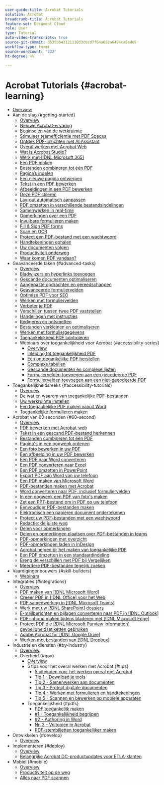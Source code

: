```yaml
---
user-guide-title: Acrobat Tutorials
solution: Acrobat
breadcrumb-title: Acrobat Tutorials
feature-set: Document Cloud
role: User
type: Tutorial
auto-video-transcripts: true
source-git-commit: d535bb4312111833c0cd7f64a62ea6494ca9ede9
workflow-type: tm+mt
source-wordcount: '522'
ht-degree: 4%

---
```



# Acrobat Tutorials {#acrobat-learning}

+ [Overview](overview.md)
+ Aan de slag {#getting-started}
   + [Overview](getting-started/getting-started-overview.md)
   + [Nieuwe Acrobat-ervaring](getting-started/new-workspace.md)
   + [Beginselen van de werkruimte](getting-started/get-to-know-the-acrobat-dc-interface.md)
   + [Stimuleer teamefficiëntie met PDF Spaces](getting-started/pdf-spaces-legal.md)
   + [Ontdek PDF-inzichten met AI Assistant](getting-started/ai-assistant.md)
   + [Overal werken met Acrobat Web](getting-started/acrobatweb.md)
   + [Wat is Acrobat Studio?](getting-started/acrobat-studio.md)
   + [ Werk met  [!DNL Microsoft 365] ](https://experienceleague.adobe.com/docs/document-cloud-learn/acrobat-learning/integrations/integrate-overview.html#microsoft)
   + [Een PDF maken](getting-started/create-pdf.md)
   + [Bestanden combineren tot één PDF](getting-started/combine-to-pdf.md)
   + [Pagina’s indelen](getting-started/organize.md)
   + [Een nieuwe pagina ontwerpen](getting-started/add-custom-page.md)
   + [Tekst in een PDF bewerken](getting-started/edit-pdf.md)
   + [Afbeeldingen in een PDF bewerken](getting-started/edit-graphics.md)
   + [Deze PDF stileren](getting-started/stylize-this-pdf.md)
   + [Lay-out automatisch aanpassen](getting-started/auto-adjust-layout.md)
   + [PDF omzetten in verschillende bestandsindelingen](getting-started/export-pdf.md)
   + [Samenwerken in real-time](getting-started/collaborate.md)
   + [Opmerkingen over een PDF](getting-started/comment-on-pdf-files.md)
   + [Invulbare formulieren maken](getting-started/create-fillable-forms.md)
   + [Fill &amp; Sign PDF forms](getting-started/fill-and-sign.md)
   + [Scan en OCR](getting-started/scan-and-ocr.md)
   + [Protect een PDF-bestand met een wachtwoord](getting-started/password-protect.md)
   + [Handtekeningen ophalen](getting-started/signatures.md)
   + [Uw documenten volgen](getting-started/track.md)
   + [Productiviteit onderweg](getting-started/productivity.md)
   + [Waar komen PDF vandaan?](getting-started/where-do-pdfs-come-from.md)
+ Geavanceerde taken {#advanced-tasks}
   + [Overview](advanced-tasks/advanced-tasks-overview.md)
   + [Bladwijzers en hyperlinks toevoegen](advanced-tasks/bookmarks.md)
   + [Gescande documenten optimaliseren](advanced-tasks/optimizescan.md)
   + [Aangepaste opdrachten en gereedschappen](advanced-tasks/custom.md)
   + [Geavanceerde formuliervelden](advanced-tasks/advancedforms.md)
   + [Optimize PDF voor SEO](advanced-tasks/optimizeseo.md)
   + [Werken met formuliervelden](advanced-tasks/workforms.md)
   + [Verbeter je PDF](advanced-tasks/enhance.md)
   + [Verschillen tussen twee PDF vaststellen](advanced-tasks/compare.md)
   + [Handelingen met instructies](advanced-tasks/action.md)
   + [Redigeren en ontsmetten](advanced-tasks/redact.md)
   + [Bestanden verkleinen en optimaliseren](advanced-tasks/reduce.md)
   + [Werken met formuliergegevens](advanced-tasks/formdata.md)
   + [Toegankelijkheid PDF controleren](advanced-tasks/accessibility.md)
   + Webinars over toegankelijkheid voor Acrobat {#accessibility-series}
      + [Overview](advanced-tasks/accessibility-series.md)
      + [Inleiding tot toegankelijkheid PDF](advanced-tasks/accessibilitysession1.md)
      + [Een ontoegankelijke PDF herstellen](advanced-tasks/accessibilitysession2.md)
      + [Complexe tabellen](advanced-tasks/accessibilitysession3.md)
      + [Gescande documenten en complexe lijsten](advanced-tasks/accessibilitysession4.md)
      + [Formuliervelden toevoegen aan een gecodeerde PDF](advanced-tasks/accessibilitysession5.md)
      + [Formuliervelden toevoegen aan een niet-gecodeerde PDF](advanced-tasks/accessibilitysession6.md)
+ Toegankelijkheidsreeks {#accessibility-tutorials}
   + [Overview](accessibility-series/accessibility-overview.md)
   + [De wat en waarom van toegankelijke PDF-bestanden](accessibility-series/what-why-accessible-pdf.md)
   + [Uw werkruimte instellen](accessibility-series/set-up-workspace.md)
   + [Een toegankelijke PDF maken vanuit Word](accessibility-series/create-accessible-from-word.md)
   + [Toegankelijke formulieren maken](accessibility-series/create-accessible-forms.md)
+ Acrobat van 60 seconden {#60-second}
   + [Overview](60-second/60-second-overview.md)
   + [PDF bewerken met Acrobat-web](60-second/edit.md)
   + [Tekst in een gescand PDF-bestand herkennen](60-second/textrecognition.md)
   + [Bestanden combineren tot één PDF](60-second/combine-to-one-pdf.md)
   + [Pagina&#39;s in een oogwenk ordenen](60-second/organize.md)
   + [Een foto bewerken in uw PDF](60-second/editphoto.md)
   + [Een afbeelding in uw PDF bewerken](60-second/editgraphic.md)
   + [Een PDF naar Word converteren](60-second/convert-pdf-word.md)
   + [Een PDF converteren naar Excel](60-second/convert-pdf-excel.md)
   + [Een PDF omzetten in PowerPoint](60-second/convert-pdf-powerpoint.md)
   + [Export PDF aan Word van uw telefoon](60-second/exportwordphone.md)
   + [Een PDF maken van Microsoft Word](60-second/word-to-pdf.md)
   + [PDF-bestanden maken met Acrobat](60-second/create-from-acrobat.md)
   + [Word converteren naar PDF, inclusief formuliervelden](60-second/wordform.md)
   + [In een oogwenk een PDF van foto&#39;s maken](60-second/photo.md)
   + [Zet een PPT-bestand om in PDF op uw telefoon](60-second/phone.md)
   + [Eenvoudiger PDF-bestanden maken](60-second/optimize.md)
   + [Elektronisch een papieren document ondertekenen](60-second/sign.md)
   + [Protect uw PDF-bestanden met een wachtwoord](60-second/protect.md)
   + [Redactie: de juiste weg](60-second/redaction.md)
   + [Delen voor opmerkingen](60-second/share-comment.md)
   + [Delen en opmerkingen plaatsen over PDF-bestanden in teams](60-second/share-comment-teams.md)
   + [PDF-opmerkingen met overzicht](60-second/summarize-comments.md)
   + [PDF-opmerkingen laden in InDesign](60-second/indesign.md)
   + [Acrobat helpen bij het maken van toegankelijke PDF](60-second/accessible.md)
   + [Een PDF omzetten in een standaardindeling](60-second/conform.md)
   + [Breng de verschillen met PDF bij Vergelijken](60-second/compare.md)
   + [Meerdere PDF-bestanden tegelijk zoeken](60-second/search.md)
+ Vaardigingenbouwers {#skill-builders}
   + [Webinars](skill-builder/skill-builder-webinars.md)
+ Integraties {#integrations}
   + [Overview](integrate/integrate-overview.md)
   + [PDF maken van  [!DNL Microsoft Word]](integrate/createfromword.md)
   + [Creeer PDF in  [!DNL Office]  voor het Web](integrate/createofficeweb.md)
   + [PDF samenwerking in  [!DNL Microsoft Teams]](integrate/acrobatandteams.md)
   + [Werk met uw  [!DNL SharePoint]  dossiers](integrate/acrobatandsp.md)
   + [E-mailberichten en bijlagen converteren naar PDF in  [!DNL Outlook]](integrate/outlook.md)
   + [PDF-inhoud maken tijdens bladeren met  [!DNL Microsoft Edge]](integrate/edge.md)
   + [Protect PDF die  [!DNL Microsoft Purview Information]  gevoeligheidsetiketten gebruiken](integrate/microsoftsensitivitylabels.md)
   + [Adobe Acrobat for  [!DNL Google Drive]](integrate/acrobatandgoogle.md)
   + [Werken met bestanden van  [!DNL Dropbox]](integrate/acrobat-dropbox.md)
+ Industrie en diensten {#by-industry}
   + [Overview](industry/industry-overview.md)
   + Overheid {#gov}
      + [Overview](industry/gov/gov-overview.md)
      + 5 tips voor het overal werken met Acrobat {#tips}
         + [ 5 uiteinden voor het werken overal met Acrobat ](industry/gov/5-tips-for-working-anywhere-with-acrobat-dc-for-government.md)
         + [Tip 1 - Download je tools](industry/gov/get-your-tools.md)
         + [Tip 2 - Samenwerken aan documenten](industry/gov/collaborate-on-documents.md)
         + [Tip 3 - Protect digitale documenten](industry/gov/protect-digital-documents.md)
         + [Tip 4 - Werken met formulieren en handtekeningen](industry/gov/work-with-forms-and-signatures.md)
         + [Tip 5 - Scannen en bewerken op mobiele apparaten](industry/gov/scan-and-edit-on-mobile.md)
      + Toegankelijkheid {#pdfs}
         + [PDF toegankelijk maken](industry/gov/making-pdfs-accessible.md)
         + [#1 - Toegankelijkheid begrijpen](industry/gov/understanding-accessibility.md)
         + [#2 - Authoring in Word](industry/gov/authoring-in-word.md)
         + [Nr. 3 - Voltooien in Acrobat](industry/gov/finishing-in-acrobat.md)
         + [PDF-stembiljetten toegankelijker maken](industry/gov/making-pdf-ballots-accessible.md)
+ Ontwikkelen {#develop}
   + [Overview](develop/develop-overview.md)
+ Implementeren {#deploy}
   + [Overview](deploy/deploy-overview.md)
   + [Belangrijke Acrobat DC-productupdates voor ETLA-klanten](deploy/signentitlementchanges.md)
+ Mobiel {#mobile}
   + [Overview](mobile/mobile-overview.md)
   + [ Productiviteit op de weg ](https://experienceleague.adobe.com/docs/document-cloud-learn/acrobat-learning/getting-started/productivity.html)
   + [Alles naar PDF scannen](mobile/scan-mobile-app.md)
